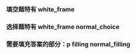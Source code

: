 ### 填空题特有 white_frame

### 选择题特有 white_frame normal_choice

### 需要填充答案的部分：p filling normal_filling

